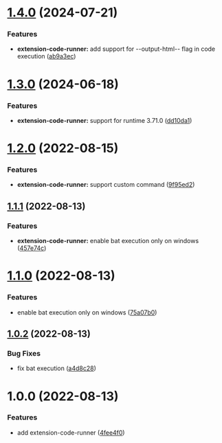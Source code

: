 # [1.4.0](https://github.com/purocean/yank-note-extension/compare/extension-code-runner-1.3.0...extension-code-runner-1.4.0) (2024-07-21)


### Features

* **extension-code-runner:** add support for --output-html-- flag in code execution ([ab9a3ec](https://github.com/purocean/yank-note-extension/commit/ab9a3ec5891bb09041b83461fb24e4c015dee5c6))



# [1.3.0](https://github.com/purocean/yank-note-extension/compare/extension-code-runner-1.2.0...extension-code-runner-1.3.0) (2024-06-18)


### Features

* **extension-code-runner:** support for runtime 3.71.0 ([dd10da1](https://github.com/purocean/yank-note-extension/commit/dd10da1db021f84b552878979d81a9772a33aa28))



# [1.2.0](https://github.com/purocean/yank-note-extension/compare/extension-code-runner-1.1.1...extension-code-runner-1.2.0) (2022-08-15)


### Features

* **extension-code-runner:** support custom command ([9f95ed2](https://github.com/purocean/yank-note-extension/commit/9f95ed282ec7189a0d731c328f5e0a1d366ea7a6))



## [1.1.1](https://github.com/purocean/yank-note-extension/compare/extension-code-runner-1.1.0...extension-code-runner-1.1.1) (2022-08-13)


### Features

* **extension-code-runner:** enable bat execution only on windows ([457e74c](https://github.com/purocean/yank-note-extension/commit/457e74c85d4f367415ed3806b5833f086772472e))



# [1.1.0](https://github.com/purocean/yank-note-extension/compare/extension-code-runner-1.0.2...extension-code-runner-1.1.0) (2022-08-13)


### Features

* enable bat execution only on windows ([75a07b0](https://github.com/purocean/yank-note-extension/commit/75a07b09cfde6242f2faf7a599d3217ad0b04947))



## [1.0.2](https://github.com/purocean/yank-note-extension/compare/extension-code-runner-1.0.0...extension-code-runner-1.0.2) (2022-08-13)


### Bug Fixes

* fix bat execution ([a4d8c28](https://github.com/purocean/yank-note-extension/commit/a4d8c2879d8b4958d2b319ae58d3d4b1b891fea3))


# 1.0.0 (2022-08-13)


### Features

* add extension-code-runner ([4fee4f0](https://github.com/purocean/yank-note-extension/commit/4fee4f05d31e56e915638ecd8544c1d701e3710d))
